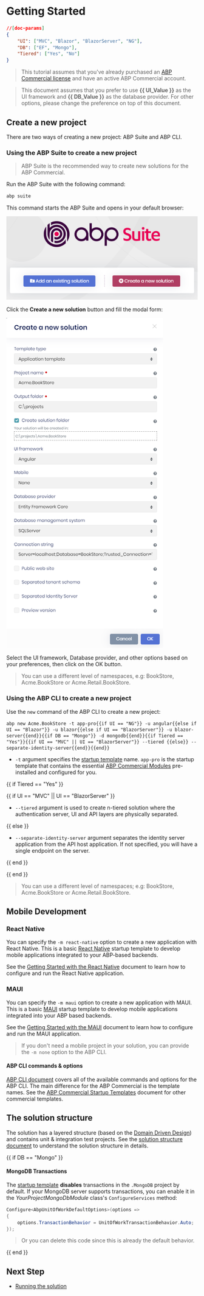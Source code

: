 # Getting Started

````json
//[doc-params]
{
    "UI": ["MVC", "Blazor", "BlazorServer", "NG"],
    "DB": ["EF", "Mongo"],
    "Tiered": ["Yes", "No"]
}
````

> This tutorial assumes that you've already purchased an [ABP Commercial license](https://commercial.abp.io/pricing) and have an active ABP Commercial account.

> This document assumes that you prefer to use **{{ UI_Value }}** as the UI framework and **{{ DB_Value }}** as the database provider. For other options, please change the preference on top of this document.

## Create a new project

There are two ways of creating a new project: ABP Suite and ABP CLI.

### Using the ABP Suite to create a new project

> ABP Suite is the recommended way to create new solutions for the ABP Commercial.

Run the ABP Suite with the following command:

````bash
abp suite
````

This command starts the ABP Suite and opens in your default browser:

![suite-ui](images/suite-entrance-2.png)

Click the **Create a new solution** button and fill the modal form:

![angular-efcore](images/suite-create-new-solution-Angular-Ef.png)

Select the UI framework, Database provider, and other options based on your preferences, then click on the OK button.

> You can use a different level of namespaces, e.g: BookStore, Acme.BookStore or Acme.Retail.BookStore. 

### Using the ABP CLI to create a new project

Use the `new` command of the ABP CLI to create a new project:

````shell
abp new Acme.BookStore -t app-pro{{if UI == "NG"}} -u angular{{else if UI == "Blazor"}} -u blazor{{else if UI == "BlazorServer"}} -u blazor-server{{end}}{{if DB == "Mongo"}} -d mongodb{{end}}{{if Tiered == "Yes"}}{{if UI == "MVC" || UI == "BlazorServer"}} --tiered {{else}} --separate-identity-server{{end}}{{end}}
````

* `-t` argument specifies the [startup template](startup-templates/application/index.md) name. `app-pro` is the startup template that contains the essential [ABP Commercial Modules](https://commercial.abp.io/modules) pre-installed and configured for you.

{{ if Tiered == "Yes" }}

{{ if UI == "MVC" || UI == "BlazorServer" }}

* `--tiered` argument is used to create n-tiered solution where the authentication server, UI and API layers are physically separated.

{{ else }}

* `--separate-identity-server` argument separates the identity server application from the API host application. If not specified, you will have a single endpoint on the server.

{{ end }}

{{ end }}

> You can use a different level of namespaces; e.g: BookStore, Acme.BookStore or Acme.Retail.BookStore. 

## Mobile Development

### React Native

You can specify the `-m react-native` option to create a new application with React Native. This is a basic [React Native](https://reactnative.dev/) startup template to develop mobile applications integrated to your ABP-based backends.

See the [Getting Started with the React Native](getting-started-react-native.md) document to learn how to configure and run the React Native application.

### MAUI

You can specify the `-m maui` option to create a new application with MAUI. This is a basic [MAUI](https://docs.microsoft.com/en-us/dotnet/maui/what-is-maui) startup template to develop mobile applications integrated into your ABP based backends.

See the [Getting Started with the MAUI](getting-started-maui.md) document to learn how to configure and run the MAUI application.

> If you don't need a mobile project in your solution, you can provide the `-m none` option to the ABP CLI.

#### ABP CLI commands & options

[ABP CLI document](https://docs.abp.io/en/abp/latest/CLI) covers all of the available commands and options for the ABP CLI. The main difference for the ABP Commercial is the template names. See the [ABP Commercial Startup Templates](startup-templates/index.md) document for other commercial templates.

## The solution structure

The solution has a layered structure (based on the [Domain Driven Design](https://docs.abp.io/en/abp/Domain-Driven-Design)) and contains unit & integration test projects. See the [solution structure document](startup-templates/application/solution-structure.md) to understand the solution structure in details. 

{{ if DB == "Mongo" }}

#### MongoDB Transactions

The [startup template](startup-templates/application/index.md) **disables** transactions in the `.MongoDB` project by default. If your MongoDB server supports transactions, you can enable it in the *YourProjectMongoDbModule* class's `ConfigureServices` method:

  ```csharp
  Configure<AbpUnitOfWorkDefaultOptions>(options =>
  {
      options.TransactionBehavior = UnitOfWorkTransactionBehavior.Auto;
  });
  ```

> Or you can delete this code since this is already the default behavior.

{{ end }}

## Next Step

* [Running the solution](getting-started-running-solution.md)
